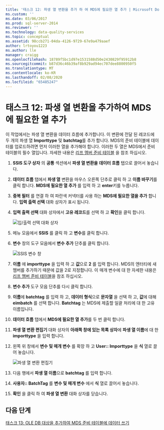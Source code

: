 ```yaml
---
title: '태스크 12: 파생 열 변환을 추가 하 여 MDS에 필요한 열 추가 | Microsoft Docs'
ms.custom: ''
ms.date: 03/06/2017
ms.prod: sql-server-2014
ms.reviewer: ''
ms.technology: data-quality-services
ms.topic: conceptual
ms.assetid: 98ccb271-04da-4126-9729-67e9a479aaef
author: lrtoyou1223
ms.author: lle
manager: craigg
ms.openlocfilehash: 18789f5bc1d97e1531588d50e2430829f95912b8
ms.sourcegitcommit: b87d36c46b39af8b929ad94ec707dee8800950f5
ms.translationtype: MT
ms.contentlocale: ko-KR
ms.lasthandoff: 02/08/2020
ms.locfileid: "65485247"
---
```

# <a name="task-12-adding-derived-column-transform-to-add-columns-required-by-mds"></a>태스크 12: 파생 열 변환을 추가하여 MDS에 필요한 열 추가
  이 작업에서는 파생 열 변환을 데이터 흐름에 추가합니다. 이 변환에 전달 된 레코드에 두 개의 파생 열 **Importtype** 및 **batchtag**를 추가 합니다. MDS의 준비 테이블에 데이터를 업로드하려면 먼저 이러한 열을 추가해야 합니다. 이러한 두 열은 MDS에서 준비 테이블의 필수 열입니다. 자세한 내용은 [리프 멤버 준비 테이블](../master-data-services/leaf-member-staging-table-master-data-services.md) 을 참조 하십시오.  
  
1.  **SSIS 도구 상자** 의 **공통** 섹션에서 **파생 열 변환을** **데이터 흐름** 탭으로 끌어서 놓습니다.  
  
2.  **데이터 흐름** 탭에서 **파생 열** 변환을 마우스 오른쪽 단추로 클릭 하 고 **이름 바꾸기**를 클릭 합니다. **MDS에 필요한 열 추가** 를 입력 하 고 **enter**키를 누릅니다.  
  
3.  **중복 필터** 를 연결 하 여 파란색 커넥터를 사용 하는 **MDS에 필요한 열을 추가** 합니다. **입력 출력 선택** 대화 상자가 표시 됩니다.  
  
4.  **입력 출력 선택** 대화 상자에서 **고유 레코드**를 선택 하 고 **확인**을 클릭 합니다.  
  
     ![입/출력 선택 대화 상자](../../2014/tutorials/media/et-addingdcttoaddcolumnsrequiredbymds-01.jpg "입/출력 선택 대화 상자")  
  
5.  메뉴 모음에서 **SSIS** 를 클릭 하 고 **변수**를 클릭 합니다.  
  
6.  **변수** 창의 도구 모음에서 **변수 추가** 단추를 클릭 합니다.  
  
     ![SSIS 변수 창](../../2014/tutorials/media/et-addingdcttoaddcolumnsrequiredbymds-02.jpg "SSIS 변수 창")  
  
7.  **이름** 에 **importtype** 을 입력 하 고 **값**으로 **2** 를 입력 합니다. MDS의 엔터티에 새 멤버를 추가하기 때문에 값을 2로 지정합니다. 이 매개 변수에 대 한 자세한 내용은 [리프 멤버 준비 테이블](../master-data-services/leaf-member-staging-table-master-data-services.md)을 참조 하십시오.  
  
8.  **변수 추가** 도구 모음 단추를 다시 클릭 합니다.  
  
9. **이름**에 **batchtag** 를 입력 하 고, **데이터 형식**으로 **문자열** 을 선택 하 고, **값**에 대해 **eimbatch** 를 선택 합니다. **Batchtag** 는 MDS에 제출할 일괄 처리에 대 한 고유 이름입니다.  
  
10. **데이터 흐름** 탭에서 **MDS에 필요한 열 추가**를 두 번 클릭 합니다.  
  
11. **파생 열 변환 편집기** 대화 상자의 **아래쪽 창에 있는 목록 상자**에 **파생 열 이름**에 대 한 **importtype** 을 입력 합니다.  
  
12. 왼쪽 위 창에서 **변수 및 매개 변수** 를 확장 하 고 **User:: Importtype** 을 **식** 열로 끌어 놓습니다.  
  
     ![파생 열 변환 편집기](../../2014/tutorials/media/et-addingdcttoaddcolumnsrequiredbymds-03.jpg "파생 열 변환 편집기")  
  
13. 다음 행에서 **파생 열 이름**으로 **batchtag** 를 입력 합니다.  
  
14. **사용자:: BatchTag** 를 **변수 및 매개 변수** 에서 **식** 열로 끌어서 놓습니다.  
  
15. **확인** 을 클릭 하 여 **파생 열 변환** 대화 상자를 닫습니다.  
  
## <a name="next-step"></a>다음 단계  
 [태스크 13: OLE DB 대상을 추가하여 MDS 준비 테이블에 데이터 쓰기](../../2014/tutorials/task-13-adding-ole-db-destination-to-write-data-to-mds-staging-table.md)  
  
  
